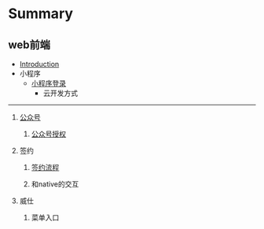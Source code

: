 # Summary

## web前端

* [Introduction](README.md)
* 小程序
  * [小程序登录](/小程序/小程序登录.md)
    * 云开发方式

---

1. [公众号](/公众号/README.md)  
   1. [公众号授权](/公众号/公众号授权.md)

2. 签约

   1. [签约流程](/签约/签约流程.md)

   2. 和native的交互

3. 威仕  
   1. 菜单入口



